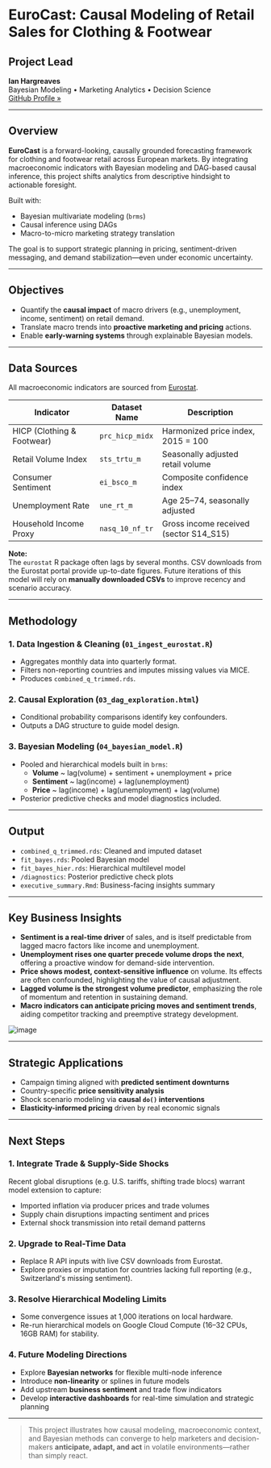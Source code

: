 # EuroCast: Causal Modeling of Retail Sales for Clothing & Footwear

## Project Lead

**Ian Hargreaves**  
Bayesian Modeling • Marketing Analytics • Decision Science  
[GitHub Profile »](https://github.com/ianhargreaves80/EuroCast_clothing_footware)

---

## Overview

**EuroCast** is a forward-looking, causally grounded forecasting framework for clothing and footwear retail across European markets. By integrating macroeconomic indicators with Bayesian modeling and DAG-based causal inference, this project shifts analytics from descriptive hindsight to actionable foresight.

Built with:
- Bayesian multivariate modeling (`brms`)
- Causal inference using DAGs
- Macro-to-micro marketing strategy translation

The goal is to support strategic planning in pricing, sentiment-driven messaging, and demand stabilization—even under economic uncertainty.

---

## Objectives

- Quantify the **causal impact** of macro drivers (e.g., unemployment, income, sentiment) on retail demand.
- Translate macro trends into **proactive marketing and pricing** actions.
- Enable **early-warning systems** through explainable Bayesian models.

---

## Data Sources

All macroeconomic indicators are sourced from [Eurostat](https://ec.europa.eu/eurostat).

| Indicator                   | Dataset Name        | Description                                 |
|----------------------------|---------------------|---------------------------------------------|
| HICP (Clothing & Footwear) | `prc_hicp_midx`     | Harmonized price index, 2015 = 100          |
| Retail Volume Index        | `sts_trtu_m`        | Seasonally adjusted retail volume           |
| Consumer Sentiment         | `ei_bsco_m`         | Composite confidence index                  |
| Unemployment Rate          | `une_rt_m`          | Age 25–74, seasonally adjusted              |
| Household Income Proxy     | `nasq_10_nf_tr`     | Gross income received (sector S14_S15)      |

**Note:**  
The `eurostat` R package often lags by several months. CSV downloads from the Eurostat portal provide up-to-date figures. Future iterations of this model will rely on **manually downloaded CSVs** to improve recency and scenario accuracy.

---

## Methodology

### 1. Data Ingestion & Cleaning (`01_ingest_eurostat.R`)
- Aggregates monthly data into quarterly format.
- Filters non-reporting countries and imputes missing values via MICE.
- Produces `combined_q_trimmed.rds`.

### 2. Causal Exploration (`03_dag_exploration.html`)
- Conditional probability comparisons identify key confounders.
- Outputs a DAG structure to guide model design.

### 3. Bayesian Modeling (`04_bayesian_model.R`)
- Pooled and hierarchical models built in `brms`:
  - **Volume** ~ lag(volume) + sentiment + unemployment + price  
  - **Sentiment** ~ lag(income) + lag(unemployment)  
  - **Price** ~ lag(income) + lag(unemployment) + lag(volume)
- Posterior predictive checks and model diagnostics included.

---

## Output

- `combined_q_trimmed.rds`: Cleaned and imputed dataset  
- `fit_bayes.rds`: Pooled Bayesian model  
- `fit_bayes_hier.rds`: Hierarchical multilevel model  
- `/diagnostics`: Posterior predictive check plots  
- `executive_summary.Rmd`: Business-facing insights summary  

---

## Key Business Insights

- **Sentiment is a real-time driver** of sales, and is itself predictable from lagged macro factors like income and unemployment.
- **Unemployment rises one quarter precede volume drops the next**, offering a proactive window for demand-side intervention.
- **Price shows modest, context-sensitive influence** on volume. Its effects are often confounded, highlighting the value of causal adjustment.
- **Lagged volume is the strongest volume predictor**, emphasizing the role of momentum and retention in sustaining demand.
- **Macro indicators can anticipate pricing moves and sentiment trends**, aiding competitor tracking and preemptive strategy development.

![image](https://github.com/user-attachments/assets/50e101cc-8c35-43a4-8200-f38103248c4d)

---

## Strategic Applications

- Campaign timing aligned with **predicted sentiment downturns**  
- Country-specific **price sensitivity analysis**  
- Shock scenario modeling via **causal `do()` interventions**  
- **Elasticity-informed pricing** driven by real economic signals

---

## Next Steps

### 1. Integrate Trade & Supply-Side Shocks  
Recent global disruptions (e.g. U.S. tariffs, shifting trade blocs) warrant model extension to capture:
- Imported inflation via producer prices and trade volumes  
- Supply chain disruptions impacting sentiment and prices  
- External shock transmission into retail demand patterns  

### 2. Upgrade to Real-Time Data  
- Replace R API inputs with live CSV downloads from Eurostat.  
- Explore proxies or imputation for countries lacking full reporting (e.g., Switzerland's missing sentiment).

### 3. Resolve Hierarchical Modeling Limits  
- Some convergence issues at 1,000 iterations on local hardware.  
- Re-run hierarchical models on Google Cloud Compute (16–32 CPUs, 16GB RAM) for stability.

### 4. Future Modeling Directions  
- Explore **Bayesian networks** for flexible multi-node inference  
- Introduce **non-linearity** or splines in future models  
- Add upstream **business sentiment** and trade flow indicators  
- Develop **interactive dashboards** for real-time simulation and strategic planning  

---

> This project illustrates how causal modeling, macroeconomic context, and Bayesian methods can converge to help marketers and decision-makers **anticipate, adapt, and act** in volatile environments—rather than simply react.
